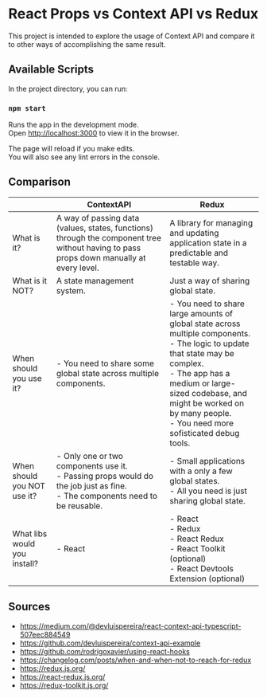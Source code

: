 # React Props vs Context API vs Redux

This project is intended to explore the usage of Context API and compare it to other ways of accomplishing the same result.

## Available Scripts

In the project directory, you can run:

### `npm start`

Runs the app in the development mode.\
Open [http://localhost:3000](http://localhost:3000) to view it in the browser.

The page will reload if you make edits.\
You will also see any lint errors in the console.


## Comparison

| | ContextAPI | Redux |
| -- | -- | -- |
| What is it? | A way of passing data (values, states, functions) through the component tree without having to pass props down manually at every level. |A library for managing and updating application state in a predictable and testable way. |
| What is it NOT? | A state management system. | Just a way of sharing global state. |
| When should you use it? | - You need to share some global state across multiple components. | - You need to share large amounts of global state across multiple components.<br>- The logic to update that state may be complex.<br>- The app has a medium or large-sized codebase, and might be worked on by many people.<br>- You need more sofisticated debug tools. |
| When should you NOT use it? | - Only one or two components use it.<br>- Passing props would do the job just as fine.<br>- The components need to be reusable. | - Small applications with a only a few global states.<br>- All you need is just sharing global state.
| What libs would you install? | - React | - React<br>- Redux<br>- React Redux<br>- React Toolkit (optional)<br>- React Devtools Extension (optional)

## Sources

* https://medium.com/@devluispereira/react-context-api-typescript-507eec884549
* https://github.com/devluispereira/context-api-example
* https://github.com/rodrigoxavier/using-react-hooks
* https://changelog.com/posts/when-and-when-not-to-reach-for-redux
* https://redux.js.org/
* https://react-redux.js.org/
* https://redux-toolkit.js.org/
